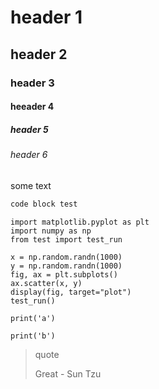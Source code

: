 # header 1
## header 2
### header 3
#### heeader 4
##### header 5
###### header 6

some text

```python
code block test
```

```python-frontend
import matplotlib.pyplot as plt
import numpy as np
from test import test_run

x = np.random.randn(1000)
y = np.random.randn(1000)
fig, ax = plt.subplots()
ax.scatter(x, y)
display(fig, target="plot")
test_run()
```

```python-frontend
print('a')
```

```python-frontend
print('b')
```

> quote
> 
> Great - Sun Tzu

